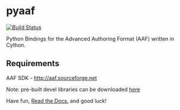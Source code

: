 pyaaf
=====

[![Build Status](https://secure.travis-ci.org/markreidvfx/pyaaf.png?branch=master)](https://travis-ci.org/markreidvfx/pyaaf)

Python Bindings for the Advanced Authoring Format (AAF) written in Cython.


Requirements
------------

AAF SDK - http://aaf.sourceforge.net

Note: pre-built devel libraries can be downloaded [here](http://sourceforge.net/projects/aaf/files/AAF-devel-libs/1.1.6)

Have fun, [Read the Docs](http://markreidvfx.github.io/pyaaf/), and good luck!